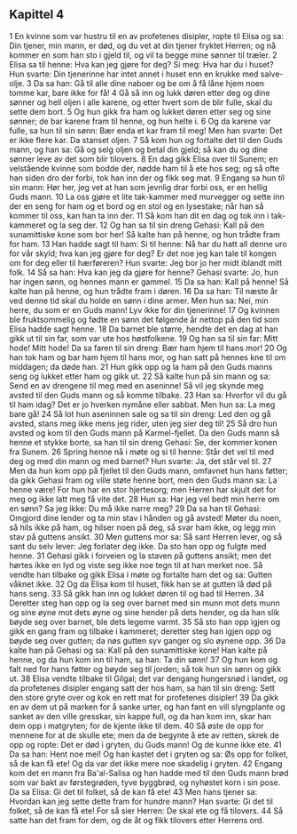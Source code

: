 ## Kapittel 4

1 En kvinne som var hustru til en av profetenes disipler, ropte til Elisa og sa: Din tjener, min mann, er død, og du vet at din tjener fryktet Herren; og nå kommer en som han sto i gjeld til, og vil ta begge mine sønner til træler.
2 Elisa sa til henne: Hva kan jeg gjøre for deg? Si meg: Hva har du i huset? Hun svarte: Din tjenerinne har intet annet i huset enn en krukke med salve-olje.
3 Da sa han: Gå til alle dine naboer og be om å få låne hjem noen tomme kar, bare ikke for få!
4 Gå så inn og lukk døren etter deg og dine sønner og hell oljen i alle karene, og etter hvert som de blir fulle, skal du sette dem bort.
5 Og hun gikk fra ham og lukket døren etter seg og sine sønner; de bar karene fram til henne, og hun helte i.
6 Og da karene var fulle, sa hun til sin sønn: Bær enda et kar fram til meg! Men han svarte: Det er ikke flere kar. Da stanset oljen.
7 Så kom hun og fortalte det til den Guds mann, og han sa: Gå og selg oljen og betal din gjeld; så kan du og dine sønner leve av det som blir tilovers.
8 En dag gikk Elisa over til Sunem; en velstående kvinne som bodde der, nødde ham til å ete hos seg; og så ofte han siden dro der forbi, tok han inn der og fikk seg mat.
9 Engang sa hun til sin mann: Hør her, jeg vet at han som jevnlig drar forbi oss, er en hellig Guds mann.
10 La oss gjøre et lite tak-kammer med murvegger og sette inn der en seng for ham og et bord og en stol og en lysestake; når han så kommer til oss, kan han ta inn der.
11 Så kom han dit en dag og tok inn i tak-kammeret og la seg der.
12 Og han sa til sin dreng Gehasi: Kall på den sunamittiske kone som bor her! Så kalte han på henne, og hun trådte fram for ham.
13 Han hadde sagt til ham: Si til henne: Nå har du hatt all denne uro for vår skyld; hva kan jeg gjøre for deg? Er det noe jeg kan tale til kongen om for deg eller til hærføreren? Hun svarte: Jeg bor jo her midt iblandt mitt folk.
14 Så sa han: Hva kan jeg da gjøre for henne? Gehasi svarte: Jo, hun har ingen sønn, og hennes mann er gammel.
15 Da sa han: Kall på henne! Så kalte han på henne, og hun trådte fram i døren.
16 Da sa han: Til næste år ved denne tid skal du holde en sønn i dine armer. Men hun sa: Nei, min herre, du som er en Guds mann! Lyv ikke for din tjenerinne!
17 Og kvinnen ble fruktsommelig og fødte en sønn det følgende år nettop på den tid som Elisa hadde sagt henne.
18 Da barnet ble større, hendte det en dag at han gikk ut til sin far, som var ute hos høstfolkene.
19 Og han sa til sin far: Mitt hode! Mitt hode! Da sa faren til sin dreng: Bær ham hjem til hans mor!
20 Og han tok ham og bar ham hjem til hans mor, og han satt på hennes kne til om middagen; da døde han.
21 Hun gikk opp og la ham på den Guds manns seng og lukket etter ham og gikk ut.
22 Så kalte hun på sin mann og sa: Send en av drengene til meg med en aseninne! Så vil jeg skynde meg avsted til den Guds mann og så komme tilbake.
23 Han sa: Hvorfor vil du gå til ham idag? Det er jo hverken nymåne eller sabbat. Men hun sa: La meg bare gå!
24 Så lot hun aseninnen sale og sa til sin dreng: Led den og gå avsted, stans meg ikke mens jeg rider, uten jeg sier deg til!
25 Så dro hun avsted og kom til den Guds mann på Karmel-fjellet. Da den Guds mann så henne et stykke borte, sa han til sin dreng Gehasi: Se, der kommer konen fra Sunem.
26 Spring henne nå i møte og si til henne: Står det vel til med deg og med din mann og med barnet? Hun svarte: Ja, det står vel til.
27 Men da hun kom opp på fjellet til den Guds mann, omfavnet hun hans føtter; da gikk Gehasi fram og ville støte henne bort, men den Guds mann sa: La henne være! For hun har en stor hjertesorg; men Herren har skjult det for meg og ikke latt meg få vite det.
28 Hun sa: Har jeg vel bedt min herre om en sønn? Sa jeg ikke: Du må ikke narre meg?
29 Da sa han til Gehasi: Omgjord dine lender og ta min stav i hånden og gå avsted! Møter du noen, så hils ikke på ham, og hilser noen på deg, så svar ham ikke, og legg min stav på guttens ansikt.
30 Men guttens mor sa: Så sant Herren lever, og så sant du selv lever: Jeg forlater deg ikke. Da sto han opp og fulgte med henne.
31 Gehasi gikk i forveien og la staven på guttens ansikt; men det hørtes ikke en lyd og viste seg ikke noe tegn til at han merket noe. Så vendte han tilbake og gikk Elisa i møte og fortalte ham det og sa: Gutten våknet ikke.
32 Og da Elisa kom til huset, fikk han se at gutten lå død på hans seng.
33 Så gikk han inn og lukket døren til og bad til Herren.
34 Deretter steg han opp og la seg over barnet med sin munn mot dets munn og sine øyne mot dets øyne og sine hender på dets hender, og da han slik bøyde seg over barnet, ble dets legeme varmt.
35 Så sto han opp igjen og gikk en gang fram og tilbake i kammeret; deretter steg han igjen opp og bøyde seg over gutten; da nøs gutten syv ganger og slo øynene opp.
36 Da kalte han på Gehasi og sa: Kall på den sunamittiske kone! Han kalte på henne, og da hun kom inn til ham, sa han: Ta din sønn!
37 Og hun kom og falt ned for hans føtter og bøyde seg til jorden; så tok hun sin sønn og gikk ut.
38 Elisa vendte tilbake til Gilgal; det var dengang hungersnød i landet, og da profetenes disipler engang satt der hos ham, sa han til sin dreng: Sett den store gryte over og kok en rett mat for profetenes disipler!
39 Da gikk en av dem ut på marken for å sanke urter, og han fant en vill slyngplante og sanket av den ville gresskar, sin kappe full, og da han kom inn, skar han dem opp i matgryten; for de kjente ikke til dem.
40 Så øste de opp for mennene for at de skulle ete; men da de begynte å ete av retten, skrek de opp og ropte: Det er død i gryten, du Guds mann! Og de kunne ikke ete.
41 Da sa han: Hent noe mel! Og han kastet det i gryten og sa: Øs opp for folket, så de kan få ete! Og da var det ikke mere noe skadelig i gryten.
42 Engang kom det en mann fra Ba'al-Salisa og han hadde med til den Guds mann brød som var bakt av førstegrøden, tyve byggbrød, og nyhøstet korn i sin pose. Da sa Elisa: Gi det til folket, så de kan få ete!
43 Men hans tjener sa: Hvordan kan jeg sette dette fram for hundre mann? Han svarte: Gi det til folket, så de kan få ete! For så sier Herren: De skal ete og få tilovers.
44 Så satte han det fram for dem, og de åt og fikk tilovers etter Herrens ord.
